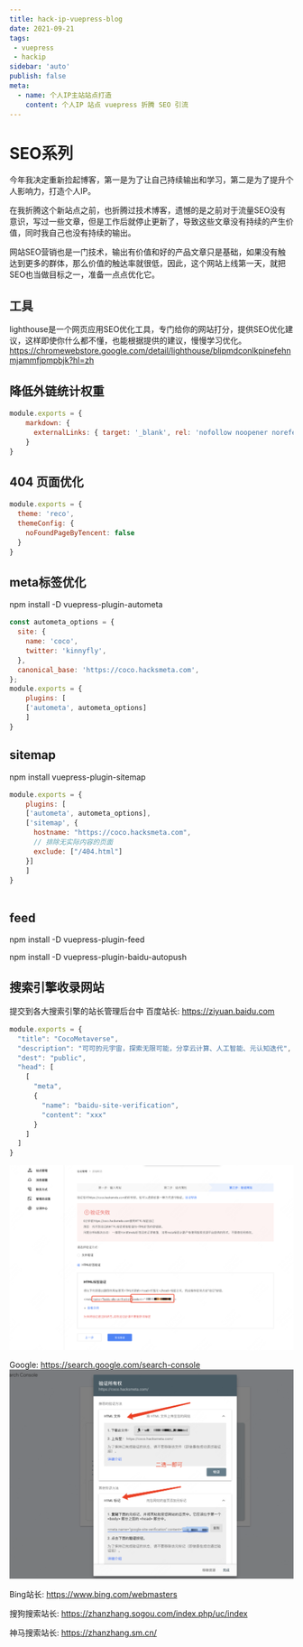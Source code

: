 ```yaml
---
title: hack-ip-vuepress-blog
date: 2021-09-21
tags:
 - vuepress
 - hackip
sidebar: 'auto'
publish: false
meta:
  - name: 个人IP主站站点打造
    content: 个人IP 站点 vuepress 折腾 SEO 引流
---
```



# SEO系列
今年我决定重新捡起博客，第一是为了让自己持续输出和学习，第二是为了提升个人影响力，打造个人IP。

在我折腾这个新站点之前，也折腾过技术博客，遗憾的是之前对于流量SEO没有意识，写过一些文章，但是工作后就停止更新了，导致这些文章没有持续的产生价值，同时我自己也没有持续的输出。

网站SEO营销也是一门技术，输出有价值和好的产品文章只是基础，如果没有触达到更多的群体，那么价值的触达率就很低，因此，这个网站上线第一天，就把SEO也当做目标之一，准备一点点优化它。

## 工具
lighthouse是一个网页应用SEO优化工具，专门给你的网站打分，提供SEO优化建议，这样即使你什么都不懂，也能根据提供的建议，慢慢学习优化。
https://chromewebstore.google.com/detail/lighthouse/blipmdconlkpinefehnmjammfjpmpbjk?hl=zh

## 降低外链统计权重
```js
module.exports = {
  	markdown: {
      externalLinks: { target: '_blank', rel: 'nofollow noopener noreferrer' }
    }
}
```
## 404 页面优化

```javascript
module.exports = {
  theme: 'reco',
  themeConfig: {
    noFoundPageByTencent: false
  }  
}
```

## meta标签优化

npm install -D vuepress-plugin-autometa

```js
const autometa_options = {
  site: {
    name: 'coco',
    twitter: 'kinnyfly',
  },
  canonical_base: 'https://coco.hacksmeta.com',
};
module.exports = {
    plugins: [
    ['autometa', autometa_options]
    ]
}
```

## sitemap
npm install vuepress-plugin-sitemap

```js
module.exports = {
    plugins: [
    ['autometa', autometa_options],
    ['sitemap', {
      hostname: "https://coco.hacksmeta.com",
      // 排除无实际内容的页面
      exclude: ["/404.html"]
    }]
    ]
}
    
```

## feed
npm install -D vuepress-plugin-feed


npm install -D vuepress-plugin-baidu-autopush



## 搜索引擎收录网站
提交到各大搜索引擎的站长管理后台中
百度站长: https://ziyuan.baidu.com
```js
module.exports = {
  "title": "CocoMetaverse",
  "description": "可可的元宇宙，探索无限可能，分享云计算、人工智能、元认知迭代",
  "dest": "public",
  "head": [
    [
      "meta",
      {
        "name": "baidu-site-verification",
        "content": "xxx"
      }
    ]
  ]
}
```
![baidu-site-verification](/images/blog/2024/hack-ip-vuepress-blog/baidu-site-verification.png)


Google: <https://search.google.com/search-console>
![google-site-verification](/images/blog/2024/hack-ip-vuepress-blog/google-site-verification.png)

Bing站长: https://www.bing.com/webmasters

搜狗搜索站长: https://zhanzhang.sogou.com/index.php/uc/index

神马搜索站长: https://zhanzhang.sm.cn/